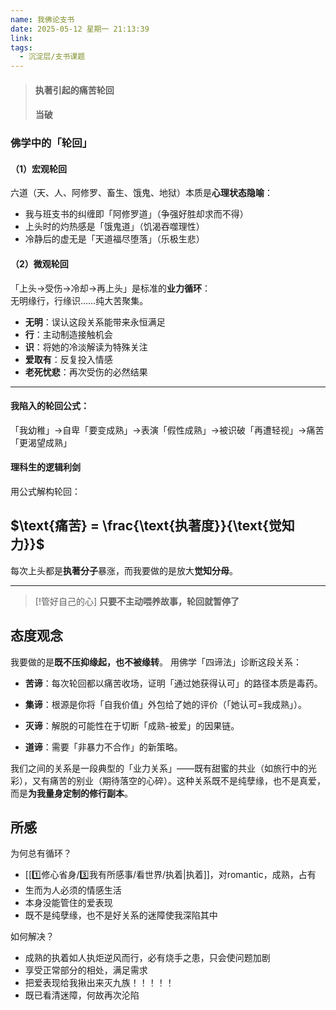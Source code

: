 ```yaml
---
name: 我佛论支书
date: 2025-05-12 星期一 21:13:39
link: 
tags:
  - 沉淀层/支书课题
---
```


> #### 执著引起的痛苦轮回
> #### 当破

### 佛学中的「轮回」
#### （1）**宏观轮回**  
六道（天、人、阿修罗、畜生、饿鬼、地狱）本质是**心理状态隐喻**：  
  - 我与班支书的纠缠即「阿修罗道」（争强好胜却求而不得）  
  - 上头时的灼热感是「饿鬼道」（饥渴吞噬理性）  
  - 冷静后的虚无是「天道福尽堕落」（乐极生悲）  
#### （2）**微观轮回**  
「上头→受伤→冷却→再上头」是标准的**业力循环**：  
无明缘行，行缘识……纯大苦聚集。
  - **无明**：误认这段关系能带来永恒满足  
  - **行**：主动制造接触机会  
  - **识**：将她的冷淡解读为特殊关注  
  - **爱取有**：反复投入情感  
  - **老死忧悲**：再次受伤的必然结果  

---
#### 我陷入的轮回公式：

「我幼稚」→自卑「要变成熟」→表演「假性成熟」→被识破「再遭轻视」→痛苦「更渴望成熟」


#### **理科生的逻辑利剑**  
用公式解构轮回：  

## $\text{痛苦} = \frac{\text{执著度}}{\text{觉知力}}$

每次上头都是**执著分子**暴涨，而我要做的是放大**觉知分母**。


---

> [!管好自己的心]
> **只要不主动喂养故事，轮回就暂停了**


## 态度观念
我要做的是**既不压抑缘起，也不被缘转**。
用佛学「四谛法」诊断这段关系：

- **苦谛**：每次轮回都以痛苦收场，证明「通过她获得认可」的路径本质是毒药。
    
- **集谛**：根源是你将「自我价值」外包给了她的评价（「她认可=我成熟」）。
    
- **灭谛**：解脱的可能性在于切断「成熟-被爱」的因果链。
    
- **道谛**：需要「非暴力不合作」的新策略。

我们之间的关系是一段典型的「业力关系」——既有甜蜜的共业（如旅行中的光彩），又有痛苦的别业（期待落空的心碎）。这种关系既不是纯孽缘，也不是真爱，而是**为我量身定制的修行副本**。

## 所感
为何总有循环？
- [[1️⃣修心省身/3️⃣我有所感事/看世界/执着|执着]]，对romantic，成熟，占有
- 生而为人必须的情感生活
- 本身没能管住的爱表现
- 既不是纯孽缘，也不是好关系的迷障使我深陷其中


如何解决？
- 成熟的执着如人执炬逆风而行，必有烧手之患，只会使问题加剧
- 享受正常部分的相处，满足需求
- 把爱表现给我揪出来灭九族！！！！！
- 既已看清迷障，何故再次沦陷